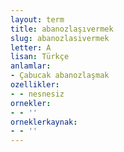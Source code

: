 ```yaml
---
layout: term
title: abanozlaşıvermek
slug: abanozlasivermek
letter: A
lisan: Türkçe
anlamlar:
- Çabucak abanozlaşmak
ozellikler:
- - nesnesiz
ornekler:
- - ''
orneklerkaynak:
- - ''
---
```

